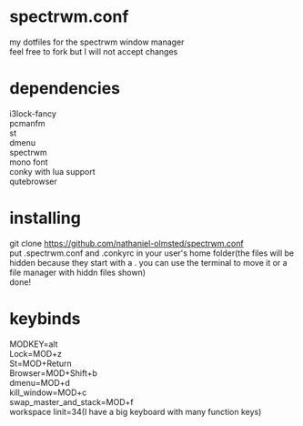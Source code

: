 # spectrwm.conf
my dotfiles for the spectrwm window manager                                                    
feel free to fork but I will not accept changes 

# dependencies                                      
i3lock-fancy                                       
pcmanfm                            
st                          
dmenu                        
spectrwm                       
mono font                                                      
conky with lua support                                                         
qutebrowser                                                                     

# installing                       
git clone https://github.com/nathaniel-olmsted/spectrwm.conf                    
put .spectrwm.conf and .conkyrc in your user's home folder(the files will be hidden because they start with a . you can use the terminal to move it or a file manager with hiddn files shown)                     
done!             
 
# keybinds                        
MODKEY=alt                      
Lock=MOD+z                                  
St=MOD+Return                                    
Browser=MOD+Shift+b                                         
dmenu=MOD+d                            
kill_window=MOD+c                             
swap_master_and_stack=MOD+f                        
workspace linit=34(I have a big keyboard with many function keys)                                                             
